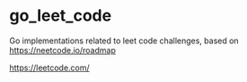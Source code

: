 # go_leet_code
 Go implementations related to leet code challenges, based on https://neetcode.io/roadmap
 
 https://leetcode.com/
